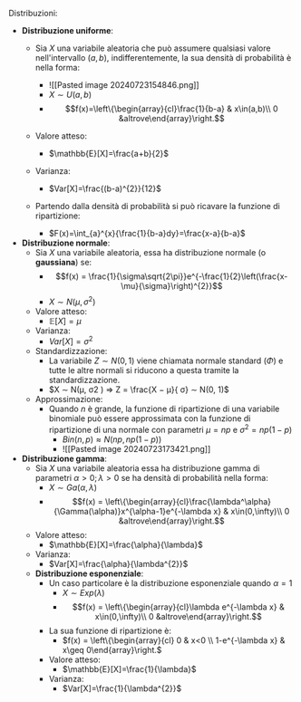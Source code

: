 Distribuzioni:
- **Distribuzione uniforme**:
	- Sia $X$ una variabile aleatoria che può assumere qualsiasi valore nell'intervallo $(a,b)$, indifferentemente, la sua densità di probabilità è nella forma:
		- ![[Pasted image 20240723154846.png]]
		- $X\sim U(a,b)$
		- $$f(x)=\left\{\begin{array}{cl}\frac{1}{b-a} & x\in(a,b)\\ 0 &altrove\end{array}\right.$$
	
	- Valore atteso:
		- $\mathbb{E}[X]=\frac{a+b}{2}$
	- Varianza:
		- $Var[X]=\frac{(b-a)^{2}}{12}$
	- Partendo dalla densità di probabilità si può ricavare la funzione di ripartizione:
		- $F(x)=\int_{a}^{x}{\frac{1}{b-a}dy}=\frac{x-a}{b-a}$
- **Distribuzione normale**:
	- Sia $X$ una variabile aleatoria, essa ha distribuzione normale (o **gaussiana**) se:
		- $$f(x) = \frac{1}{\sigma\sqrt{2\pi}}e^{-\frac{1}{2}\left(\frac{x-\mu}{\sigma}\right)^{2}}$$
		- $X\sim N(\mu,\sigma^{2})$
	- Valore atteso:
		- $\mathbb{E}[X]=\mu$
	- Varianza:
		- $Var[X]=\sigma^{2}$
	- Standardizzazione:
		- La variabile $Z\sim N(0,1)$ viene chiamata normale standard ($\Phi$) e tutte le altre normali si riducono a questa tramite la standardizzazione.
		- $X ∼ N(µ, σ2 ) ⇒ Z = \frac{X − µ}{ σ} ∼ N(0, 1)$
	- Approssimazione: 
		- Quando $n$ è grande, la funzione di ripartizione di una variabile binomiale può essere approssimata con la funzione di ripartizione di una normale con parametri $\mu =np$ e $\sigma^{2}=np(1-p)$
			- $Bin(n,p)\approx N(np, np(1-p))$
			- ![[Pasted image 20240723173421.png]]
- **Distribuzione gamma**:
	- Sia $X$ una variabile aleatoria essa ha distribuzione gamma di parametri $\alpha>0; \lambda>0$ se ha densità di probabilità nella forma:
		- $X\sim Ga(\alpha,\lambda)$ 
		- $$f(x) = \left\{\begin{array}{cl}\frac{\lambda^\alpha}{\Gamma(\alpha)}x^{\alpha-1}e^{-\lambda x} & x\in(0,\infty)\\ 0 &altrove\end{array}\right.$$
	- Valore atteso:
		- $\mathbb{E}[X]=\frac{\alpha}{\lambda}$
	- Varianza:
		- $Var[X]=\frac{\alpha}{\lambda^{2}}$
	- **Distribuzione esponenziale**:
		- Un caso particolare è la distribuzione esponenziale quando $\alpha =1$
			- $X\sim Exp(\lambda)$
			- $$f(x) = \left\{\begin{array}{cl}\lambda e^{-\lambda x} & x\in(0,\infty)\\ 0 &altrove\end{array}\right.$$
		- La sua funzione di ripartizione è:
			- $f(x) = \left\{\begin{array}{cl} 0 & x<0 \\ 1-e^{-\lambda x} & x\geq 0\end{array}\right.$
		- Valore atteso:
			- $\mathbb{E}[X]=\frac{1}{\lambda}$
		- Varianza:
			- $Var[X]=\frac{1}{\lambda^{2}}$
